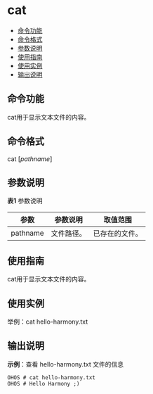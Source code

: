 # cat

- [命令功能](#命令功能)
- [命令格式](#命令格式)
- [参数说明](#参数说明)
- [使用指南](#使用指南)
- [使用实例](#使用实例)
- [输出说明](#输出说明)

## 命令功能

cat用于显示文本文件的内容。


## 命令格式

cat [_pathname_]


## 参数说明

**表1** 参数说明

| 参数 | 参数说明 | 取值范围 | 
| -------- | -------- | -------- |
| pathname | 文件路径。 | 已存在的文件。 | 


## 使用指南

cat用于显示文本文件的内容。


## 使用实例

举例：cat hello-harmony.txt


## 输出说明

**示例**：查看 hello-harmony.txt 文件的信息
```
OHOS # cat hello-harmony.txt
OHOS # Hello Harmony ;)
```
